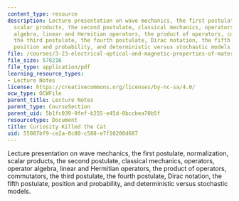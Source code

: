 ```yaml
---
content_type: resource
description: Lecture presentation on wave mechanics, the first postulate, normalization,
  scalar products, the second postulate, classical mechanics, operators, operator
  algebra, linear and Hermitian operators, the product of operators, commutators,
  the third postulate, the fourth postulate, Dirac notation, the fifth postulate,
  position and probability, and deterministic versus stochastic models.
file: /courses/3-23-electrical-optical-and-magnetic-properties-of-materials-fall-2007/55087bf9ce2a0c80c588e7f10200d687_clean3.pdf
file_size: 578216
file_type: application/pdf
learning_resource_types:
- Lecture Notes
license: https://creativecommons.org/licenses/by-nc-sa/4.0/
ocw_type: OCWFile
parent_title: Lecture Notes
parent_type: CourseSection
parent_uid: 5b1fc039-9fef-b255-e45d-0bccbea70b5f
resourcetype: Document
title: Curiosity Killed the Cat
uid: 55087bf9-ce2a-0c80-c588-e7f10200d687
---
```

Lecture presentation on wave mechanics, the first postulate, normalization, scalar products, the second postulate, classical mechanics, operators, operator algebra, linear and Hermitian operators, the product of operators, commutators, the third postulate, the fourth postulate, Dirac notation, the fifth postulate, position and probability, and deterministic versus stochastic models.